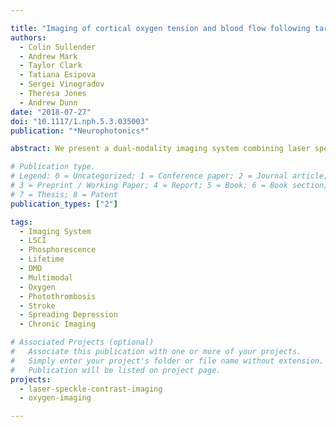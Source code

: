 ```yaml
---

title: "Imaging of cortical oxygen tension and blood flow following targeted photothrombotic stroke"
authors:
  - Colin Sullender
  - Andrew Mark
  - Taylor Clark
  - Tatiana Esipova
  - Sergei Vinogradov
  - Theresa Jones
  - Andrew Dunn
date: "2018-07-27"
doi: "10.1117/1.nph.5.3.035003"
publication: "*Neurophotonics*"

abstract: We present a dual-modality imaging system combining laser speckle contrast imaging and oxygen-dependent quenching of phosphorescence to simultaneously map cortical blood flow and oxygen tension ($p_{\ce{O2}}$) in mice. Phosphorescence signal localization is achieved through the use of a digital micromirror device (DMD) that allows for selective excitation of arbitrary regions of interest. By targeting both excitation maxima of the oxygen-sensitive Oxyphor PtG4, we are able to examine the effects of excitation wavelength on the measured phosphorescence lifetime. We demonstrate the ability to measure the differences in $p_{\ce{O2}}$ between arteries and veins and large changes during a hyperoxic challenge. We dynamically monitor blood flow and $p_{\ce{O2}}$ during DMD-targeted photothrombotic occlusion of an arteriole and highlight the presence of an ischemia-induced depolarization. Chronic tracking of the ischemic lesion over eight days revealed a rapid recovery, with the targeted vessel fully reperfusing and $p_{\ce{O2}}$ returning to baseline values within five days. This system has broad applications for studying the acute and chronic pathophysiology of ischemic stroke and other vascular diseases of the brain.

# Publication type.
# Legend: 0 = Uncategorized; 1 = Conference paper; 2 = Journal article;
# 3 = Preprint / Working Paper; 4 = Report; 5 = Book; 6 = Book section;
# 7 = Thesis; 8 = Patent
publication_types: ["2"]

tags:
  - Imaging System
  - LSCI
  - Phosphorescence
  - Lifetime
  - DMD
  - Multimodal
  - Oxygen
  - Photothrombosis
  - Stroke
  - Spreading Depression
  - Chronic Imaging

# Associated Projects (optional)
#   Associate this publication with one or more of your projects.
#   Simply enter your project's folder or file name without extension.
#   Publication will be listed on project page.
projects:
  - laser-speckle-contrast-imaging
  - oxygen-imaging

---
```

